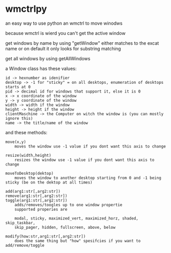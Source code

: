 # wmctrlpy

an easy way to use python an wmctrl to move winodws

because wmctrl is wierd you can't get the active window

get windows by name by using "getWindow"
    either matches to the excat name
    or on default it only looks for substring matching

get all windows by using getAllWindows

a Window class has these values:

    id -> hexnumber as idenifier
    desktop -> -1 for "sticky" = on all desktops, enumeration of desktops starts at 0
    pid -> decimal id for windows that support it, else it is 0
    x -> x coordinate of the window
    y -> y coordinate of the window
    width -> width if the window
    height -> height if the window
    clientMaschine -> the Computer on witch the window is (you can mostly ignore this)
    name -> the title/name of the window

and these methods:

    move(x,y)
        moves the window use -1 value if you dont want this axis to change

    resize(width,height)
        resizes the window use -1 value if you dont want this axis to change
    
    moveToDesktop(dektop)
        moves the window to another desktop starting from 0 and -1 being sticky (be on the dektop at all times)

    add(arg1:str[,arg2:str])
    remove(arg1:str[,arg2:str])
    toggle(arg1:str[,arg2:str])
        adds/removes/toogles up to one window propertie
        supported properies are

        modal, sticky, maximized_vert, maximized_horz, shaded, skip_taskbar, 
        skip_pager, hidden, fullscreen, above, below

    modify(how:str,arg1:str[,arg2:str])
        does the same thing but "how" spesifcies if you want to add/remove/toggle